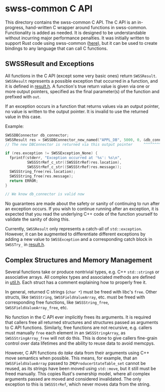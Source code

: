 # swss-common C API

This directory contains the swss-common C API. The C API is an in-progress,
hand-written C wrapper around functions in swss-common. Functionality is
added as needed. It is designed to be understandable without incurring major
performance penalties. It was initially written to support Rust code using
swss-common ([here](https://github.com/sonic-net/sonic-dash-ha/tree/master/crates/swss-common)), 
but it can be used to create bindings to any language that can call C functions.

## SWSSResult and Exceptions

All functions in the C API (except some very basic ones) return `SWSSResult`.
`SWSSResult` represents a possible exception that occurred in a function, and it
is defined in [result.h](result.h). A function's true return value is given via
one or more output pointers, specified as the final parameter(s) of the function
and prefixed with `out`.

If an exception occurs in a function that returns values via an output
pointer, no value is written to the output pointer. It is invalid to use the
returned value in this case.

Example:

```c
SWSSDBConnector db_connector;
SWSSResult res = SWSSDBConnector_new_named("APPL_DB", 5000, 0, &db_connector);
// The new DBConnector is returned via this output pointer     ^^^^^^^^^^^^^

if (res.exception != SWSSException_None) {
  fprintf(stderr, "Exception occurred at '%s': %s\n", 
          SWSSStrRef_c_str((SWSSStrRef)res.location), 
          SWSSStrRef_c_str((SWSSStrRef)res.message));
  SWSSString_free(res.location);
  SWSSString_free(res.message);
  return ERROR;
}

// We know db_connector is valid now
```

No guarantees are made about the safety or sanity of continuing to run after
an exception occurs. If you wish to continue running after an exception, it
is expected that you read the underlying C++ code of the function yourself to
validate the sanity of doing this.

Currently, `SWSSResult` only represents a catch-all of `std::exception`.
However, it can be augmented to differentiate different exceptions by adding a
new value to `SWSSException` and a corresponding catch block in `SWSSTry_` in
[result.h](result.h).

## Complex Structures and Memory Management

Several functions take or produce nontrivial types, e.g. C++ `std::string`s
or associative arrays. All complex types and associated methods are defined in
[util.h](util.h). Each struct has a comment explaining how to properly free it.

In general, returned C strings (`char *`) must be freed with libc's `free`.
Other structs, like `SWSSString`, `SWSSFieldValueArray`, etc. must be freed
with corresponding free functions, like `SWSSString_free`, `SWSSFieldValueArray_free`, etc.

No function in the C API ever implicitly frees its arguments. It is required
that callers free all returned structures and structures passed as arguments to
C API functions. Similarly, free functions are not recursive, e.g. callers must
manually `free` each element in an `SWSSStringArray`, as `SWSSStringArray_free`
will not do this. This is done to give callers fine-grain control over data
lifetimes and the ability to reuse data to avoid memcpys.

However, C API functions do *take* data from their arguments using C++ move
semantics when possible. This means, for example, that an `SWSSFieldValueArray`
passed to `ZMQProducerStateTable_set` cannot be reused, as its strings have been
moved using `std::move`, but it still must be freed manually. This copies Rust's
ownership model, where all complex arguments passed are moved and considered invalidated.
The only exception to this is `SWSSStrRef`, which never moves data from the string.
